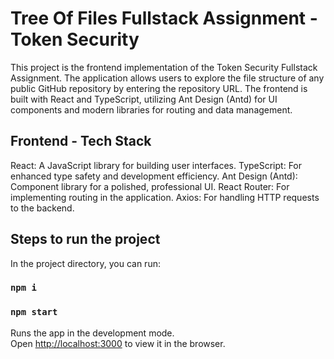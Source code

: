 # Tree Of Files Fullstack Assignment - Token Security

This project is the frontend implementation of the Token Security Fullstack Assignment.
The application allows users to explore the file structure of any public GitHub repository by entering the repository URL.
The frontend is built with React and TypeScript, utilizing Ant Design (Antd) for UI components and modern libraries for routing and data management.

## Frontend - Tech Stack

React: A JavaScript library for building user interfaces.
TypeScript: For enhanced type safety and development efficiency.
Ant Design (Antd): Component library for a polished, professional UI.
React Router: For implementing routing in the application.
Axios: For handling HTTP requests to the backend.

## Steps to run the project

In the project directory, you can run:

### `npm i`

### `npm start`

Runs the app in the development mode.\
Open [http://localhost:3000](http://localhost:3000) to view it in the browser.
